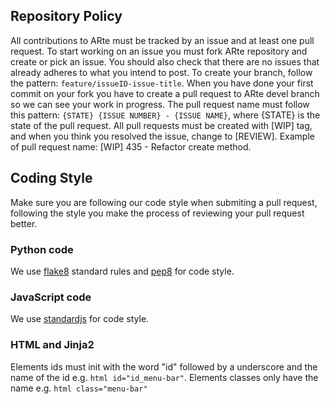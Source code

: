 ## Repository Policy
All contributions to ARte must be tracked by an issue and at least one pull request. To start working on an issue you must fork ARte repository and create or pick an issue. You should also check that there are no issues that already adheres to what you intend to post. To create your branch, follow the pattern: `feature/issueID-issue-title`. When you have done your first commit on your fork you have to create a pull request to ARte devel branch so we can see your work in progress. The pull request name must follow this pattern: `{STATE} {ISSUE NUMBER} - {ISSUE NAME}`, where {STATE} is the state of the pull request. All pull requests must be created with [WIP] tag, and when you think you resolved the issue, change to [REVIEW]. Example of pull request name: [WIP] 435 - Refactor create method.

## Coding Style
Make sure you are following our code style when submiting a pull request, following the style you make the process of reviewing your pull request better.

### Python code
We use [flake8](http://flake8.pycqa.org/en/latest/) standard rules and [pep8](https://www.python.org/dev/peps/pep-0008/?) for code style.

### JavaScript code
We use [standardjs](https://standardjs.com/) for code style.

### HTML and Jinja2
Elements ids must init with the word "id" followed by a underscore and the name of the id e.g. ```html id="id_menu-bar"```. Elements classes only have the name e.g. ```html class="menu-bar"```
